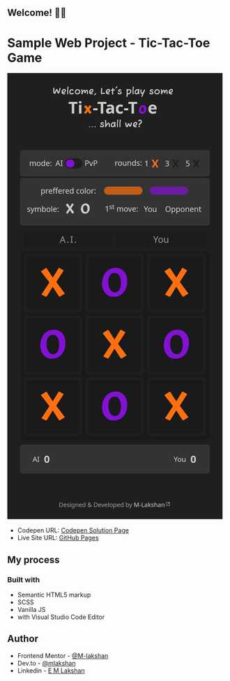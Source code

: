 ## Welcome! 👋🏼

# Sample Web Project - Tic-Tac-Toe Game

![This is the design preview for the Game](./preview_Tix-Tac-Toe.png)

- Codepen URL: [Codepen Solution Page](https://codepen.io/m-lakshan/full/wvojjaE)
- Live Site URL: [GitHub Pages](https://m-lakshan.github.io/web_game_Tic-Tac-Toe/)

## My process

### Built with

- Semantic HTML5 markup
- SCSS
- Vanilla JS
- with Visual Studio Code Editor

## Author

- Frontend Mentor - [@M-lakshan](https://www.frontendmentor.io/profile/M-lakshan)
- Dev.to - [@mlakshan](https://dev.to/mlakshan)
- Linkedin - [E M Lakshan](https://www.linkedin.com/in/e-m-lakshan-190212216/)
